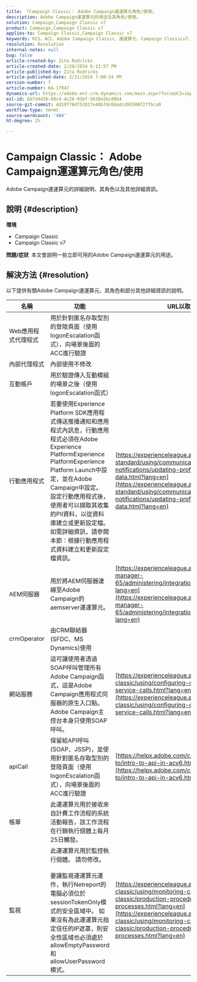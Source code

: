 ```yaml
---
title: 「Campaign Classic： Adobe Campaign運運算元角色/使用」
description: Adobe Campaign運運算元的用途及其角色/使用。
solution: Campaign,Campaign Classic v7
product: Campaign,Campaign Classic v7
applies-to: Campaign Classic,Campaign Classic v7
keywords: KCS、ACC、Adobe Campaign Classic、運運算元、Campaign Classicv7、Campaign Classic、角色、使用、用途、常見問題集
resolution: Resolution
internal-notes: null
bug: false
article-created-by: Zita Rodricks
article-created-date: 2/20/2024 6:11:57 PM
article-published-by: Zita Rodricks
article-published-date: 2/21/2024 7:00:54 PM
version-number: 7
article-number: KA-17947
dynamics-url: https://adobe-ent.crm.dynamics.com/main.aspx?forceUCI=1&pagetype=entityrecord&etn=knowledgearticle&id=0230fa85-1bd0-ee11-9078-000d3a34444e
exl-id: 6b7d4d26-69cd-4c28-93bf-5638e2bcd0b4
source-git-commit: dd19f78d752827e48b7dc68adcd95500f2ffbca0
workflow-type: tm+mt
source-wordcount: '404'
ht-degree: 2%

---
```


# Campaign Classic： Adobe Campaign運運算元角色/使用


Adobe Campaign運運算元的詳細說明、其角色以及其他詳細資訊。

## 說明 {#description}


<b>環境</b>

- Campaign Classic
- Campaign Classic v7


<b>問題/症狀 </b>
本文會說明一些立即可用的Adobe Campaign運運算元的用途。


## 解決方法 {#resolution}


以下提供有關Adobe Campaign運運算元、其角色和部分其他詳細資訊的說明。


| <b>名稱</b> | <b>功能</b> | <b>URL以取得詳細資訊</b> |
| --- | --- | --- |
| Web應用程式代理程式 | 用於針對匿名存取型別的登陸頁面（使用logonEscalation函式），向場景後面的ACC進行驗證 |   |
| 內部代理程式 | 內部使用不修改 |   |
| 互動帳戶 | 用於驗證傳入互動模組的場景之後（使用logonEscalation函式） |   |
| 行動應用程式 | 若要使用Experience Platform SDK應用程式傳送推播通知和應用程式內訊息，行動應用程式必須在Adobe Experience PlatformExperience PlatformExperience Platform Launch中設定，並在Adobe Campaign中設定。<br>設定行動應用程式後，使用者可以擷取其收集的PII資料，以從資料庫建立或更新設定檔。 如需詳細資訊，請參閱本節：根據行動應用程式資料建立和更新設定檔資訊。 | [https://experienceleague.adobe.com/docs/campaign-standard/using/communication-channels/push-notifications/updating-profile-with-mobile-app-data.html?lang=en](https://experienceleague.adobe.com/docs/campaign-standard/using/communication-channels/push-notifications/updating-profile-with-mobile-app-data.html?lang=en) |
| AEM伺服器 | 用於將AEM伺服器連線至Adobe Campaign的aemserver運運算元。 | [https://experienceleague.adobe.com/docs/experience-manager-65/administering/integration/campaignonpremise.html?lang=en](https://experienceleague.adobe.com/docs/experience-manager-65/administering/integration/campaignonpremise.html?lang=en) |
| crmOperator | 由CRM聯結器(SFDC、MS Dynamics)使用 |   |
| 網站服務 | 這可讓使用者透過SOAP呼叫管理所有Adobe Campaign函式，這是Adobe Campaign應用程式伺服器的原生入口點。 Adobe Campaign主控台本身只使用SOAP呼叫。 | [https://experienceleague.adobe.com/docs/campaign-classic/using/configuring-campaign-classic/api/web-service-calls.html?lang=en](https://experienceleague.adobe.com/docs/campaign-classic/using/configuring-campaign-classic/api/web-service-calls.html?lang=en) |
| apiCall | 保留給API呼叫(SOAP、JSSP)，並使用針對匿名存取型別的登陸頁面（使用logonEscalation函式），向場景後面的ACC進行驗證 | [https://helpx.adobe.com/campaign/classic/how-to/intro-to-api-in-acv6.html](https://helpx.adobe.com/campaign/classic/how-to/intro-to-api-in-acv6.html) |
| 帳單 | 此運運算元用於接收來自計費工作流程的系統活動報告，該工作流程在行銷執行個體上每月25日觸發。 |   |
| 監視 | 此運運算元用於監控執行個體。 請勿修改。 <br><br>要讓監視運運算元運作，執行Netreport的電腦必須位於sessionTokenOnly模式的安全區域中。 如果沒有為此運運算元指定信任的IP遮罩，則安全性區域也必須處於allowEmptyPassword和allowUserPassword模式。 | [https://experienceleague.adobe.com/docs/campaign-classic/using/monitoring-campaign-classic/production-procedures/monitoring-processes.html?lang=en](https://experienceleague.adobe.com/docs/campaign-classic/using/monitoring-campaign-classic/production-procedures/monitoring-processes.html?lang=en) |
